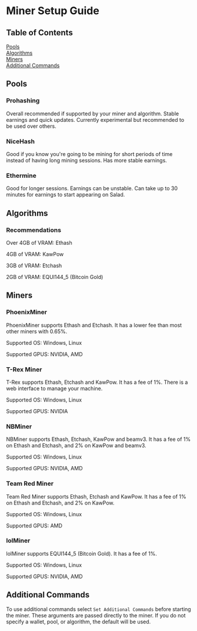 # Miner Setup Guide

## Table of Contents

[Pools](#Pools) <br>
[Algorithms](#Algorithms) <br>
[Miners](#Miners) <br>
[Additional Commands](#Additional-Commands) <br>

## Pools

### Prohashing

Overall recommended if supported by your miner and algorithm. Stable earnings and quick updates.
Currently experimental but recommended to be used over others.

### NiceHash

Good if you know you're going to be mining for short periods of time instead of having long mining sessions. Has more stable earnings.

### Ethermine

Good for longer sessions. Earnings can be unstable. Can take up to 30 minutes for earnings to start appearing on Salad.

## Algorithms

### Recommendations

Over 4GB of VRAM: Ethash

4GB of VRAM: KawPow

3GB of VRAM: Etchash

2GB of VRAM: EQUI144_5 (Bitcoin Gold)

## Miners

### PhoenixMiner

PhoenixMiner supports Ethash and Etchash. It has a lower fee than most other miners with 0.65%.

Supported OS: Windows, Linux

Supported GPUS: NVIDIA, AMD

### T-Rex Miner

T-Rex supports Ethash, Etchash and KawPow. It has a fee of 1%. There is a web interface to manage your machine.

Supported OS: Windows, Linux

Supported GPUS: NVIDIA

### NBMiner

NBMiner supports Ethash, Etchash, KawPow and beamv3. It has a fee of 1% on Ethash and Etchash, and 2% on KawPow and beamv3.

Supported OS: Windows, Linux

Supported GPUS: NVIDIA, AMD

### Team Red Miner

Team Red Miner supports Ethash, Etchash and KawPow. It has a fee of 1% on Ethash and Etchash, and 2% on KawPow.

Supported OS: Windows, Linux

Supported GPUS: AMD


### lolMiner

lolMiner supports EQUI144_5 (Bitcoin Gold). It has a fee of 1%.

Supported OS: Windows, Linux

Supported GPUS: NVIDIA, AMD

## Additional Commands

To use additional commands select `Set Additional Commands` before starting the miner. These arguments are passed directly to the miner.
If you do not specify a wallet, pool, or algorithm, the default will be used.
